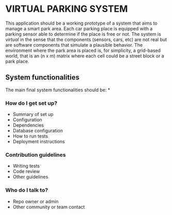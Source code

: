 # VIRTUAL PARKING SYSTEM #

This application should be a working prototype of a system that aims to manage a smart park area. Each car parking place is equipped with a parking sensor able to determine if
the place is free or not. The system is *virtual* in the sense that the components (sensors, cars, etc) are not real but are software components that simulate a plausible behavior. The environment where the park area is placed is, for simplicity, a grid-based world, that is an (n x m) matrix where each cell could be a street block or a park place.

## System functionalities ##
The main final system functionalities should be:
* 


### How do I get set up? ###

* Summary of set up
* Configuration
* Dependencies
* Database configuration
* How to run tests
* Deployment instructions

### Contribution guidelines ###

* Writing tests
* Code review
* Other guidelines

### Who do I talk to? ###

* Repo owner or admin
* Other community or team contact